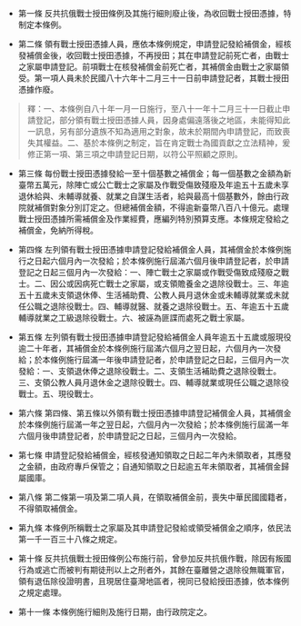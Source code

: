 * 第一條 反共抗俄戰士授田條例及其施行細則廢止後，為收回戰士授田憑據，特制定本條例。

* 第二條 領有戰士授田憑據人員，應依本條例規定，申請登記發給補償金，經核發補償金後，收回戰士授田憑據，不再授田；其在申請登記前死亡者，由戰士之家屬申請登記。前項戰士在核發補償金前死亡者，其補償金由戰士之家屬領受。第一項人員未於民國八十六年十二月三十一日前申請登記者，其戰士授田憑據作廢。

> 釋：一、本條例自八十年一月一日施行，至八十一年十二月三十一日截止申請登記，部分領有戰士授田憑據人員，因身處偏遠落後之地區，未能得知此一訊息，另有部分遺族不知為適用之對象，故未於期間內申請登記，而致喪失其權益。二、基於本條例之制定，旨在肯定戰士為國貢獻之立法精神，爰修正第一項、第三項之申請登記日期，以符公平照顧之原則。

* 第三條 每份戰士授田憑據發給一至十個基數之補償金；每一個基數之金額為新臺幣五萬元，除陣亡或公亡戰士之家屬及作戰受傷致殘廢及年逾五十五歲未享退休給與、未輔導就養、就業之自謀生活者，給與最高十個基數外，餘由行政院就補償對象分別訂定之。但總補償金額，不得逾新臺幣八百八十億元。處理戰士授田憑據所需補償金及作業經費，應編列特別預算支應。本條規定發給之補償金，免納所得稅。

* 第四條 左列領有戰士授田憑據申請登記發給補償金人員，其補償金於本條例施行之日起六個月內一次發給；於本條例施行屆滿六個月後申請登記者，於申請登記之日起三個月內一次發給：一、陣亡戰士之家屬或作戰受傷致成殘廢之戰士。二、因公或因病死亡戰士之家屬，或支領贍養金之退除役戰士。三、年逾五十五歲未支領退休俸、生活補助費、公教人員月退休金或未輔導就業或未就任公職之退除役戰士。四、輔導就醫、就養之退除役戰士。五、年逾五十五歲輔導就業之工級退除役戰士。六、被誣為匪諜而處死之戰士家屬。

* 第五條 左列領有戰士授田憑據申請登記發給補償金人員年逾五十五歲或服現役逾二十年者，其補償金於本條例施行屆滿六個月之翌日起，六個月內一次發給；於本條例施行屆滿一年後申請登記者，於申請登記之日起，三個月內一次發給：一、支領退休俸之退除役戰士。二、支領生活補助費之退除役戰士。三、支領公教人員月退休金之退除役戰士。四、輔導就業或現任公職之退除役戰士。五、現役戰士。

* 第六條 第四條、第五條以外領有戰士授田憑據申請登記補償金人員，其補償金於本條例施行屆滿一年之翌日起，六個月內一次發給；於本條例施行屆滿一年六個月後申請登記者，於申請登記之日起，三個月內一次發給。

* 第七條 申請登記發給補償金，經核發通知領取之日起二年內未領取者，其應發之金額，由政府專戶保管之；自通知領取之日起逾五年未領取者，其補償金歸屬國庫。

* 第八條 第二條第一項及第二項人員，在領取補償金前，喪失中華民國國籍者，不得領取補償金。

* 第九條 本條例所稱戰士之家屬及其申請登記發給或領受補償金之順序，依民法第一千一百三十八條之規定。

* 第十條 反共抗俄戰士授田條例公布施行前，曾參加反共抗俄作戰，除因有叛國行為或逃亡而被判有期徒刑以上之刑者外，其餘在臺離營之退除役無職軍官，領有退伍除役證明書，且現居住臺灣地區者，視同已發給授田憑據，依本條例之規定處理。

* 第十一條 本條例施行細則及施行日期，由行政院定之。

